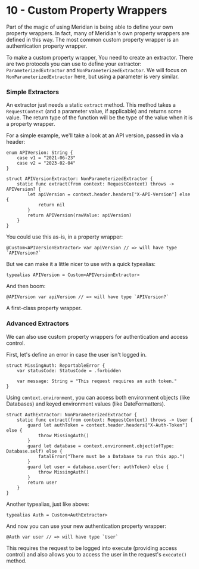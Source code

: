 # 10 - Custom Property Wrappers

Part of the magic of using Meridian is being able to define your own property wrappers. In fact, many of Meridian's own property wrappers are defined in this way. The most common custom property wrapper is an authentication property wrapper.

To make a custom property wrapper, You need to create an extractor. There are two protocols you can use to define your extractor: `ParameterizedExtractor` and `NonParameterizedExtractor`. We will focus on `NonParameterizedExtractor` here, but using  a parameter is very similar.

### Simple Extractors

An extractor just needs a static `extract` method. This method takes a `RequestContext` (and a parameter value, if applicable) and returns some value. The return type of the function will be the type of the value when it is a property wrapper.

For a simple example, we'll take a look at an API version, passed in via a header:

    enum APIVersion: String {
        case v1 = "2021-06-23"
        case v2 = "2023-02-04"
    }
    
    struct APIVersionExtractor: NonParameterizedExtractor {
        static func extract(from context: RequestContext) throws -> APIVersion? {
            let apiVersion = context.header.headers["X-API-Version"] else {
                return nil
            }
            return APIVersion(rawValue: apiVersion)
        }
    }

You could use this as-is, in a property wrapper:

    @Custom<APIVersionExtractor> var apiVersion // => will have type `APIVersion?`

But we can make it a little nicer to use with a quick typealias:

    typealias APIVersion = Custom<APIVersionExtractor>

And then boom:

    @APIVersion var apiVersion // => will have type `APIVersion?`

A first-class property wrapper.

### Advanced Extractors

We can also use custom property wrappers for authentication and access control.

First, let's define an error in case the user isn't logged in.

    struct MissingAuth: ReportableError {    
        var statusCode: StatusCode = .forbidden
        
        var message: String = "This request requires an auth token."
    }

Using `context.environment`, you can access both environment objects (like Databases) and keyed environment values (like DateFormatters).

    struct AuthExtractor: NonParameterizedExtractor {
        static func extract(from context: RequestContext) throws -> User {
            guard let authToken = context.header.headers["X-Auth-Token"] else {
                throw MissingAuth()
            }
            guard let database = context.environment.object(ofType: Database.self) else {
                fatalError("There must be a Database to run this app.")
            }
            guard let user = database.user(for: authToken) else {
                throw MissingAuth()
            }
            return user
        }
    }

Another typealias, just like above:

    typealias Auth = Custom<AuthExtractor>

And now you can use your new authentication property wrapper:

    @Auth var user // => will have type `User`

This requires the request to be logged into execute (providing access control) and also allows you to access the user in the request's `execute()` method.
